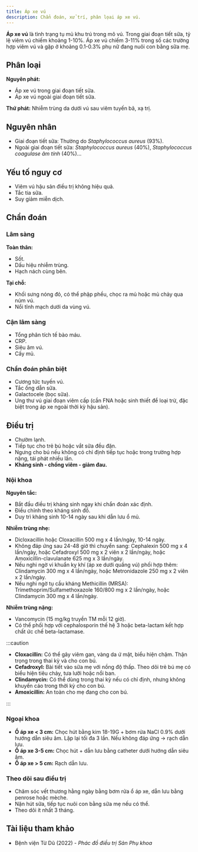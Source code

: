 ```yaml
---
title: Áp xe vú
description: Chẩn đoán, xử trí, phân lọai áp xe vú.
---
```


**Áp xe vú** là tình trạng tụ mủ khu trú trong mô vú. Trong giai đoạn tiết sữa, tỷ lệ viêm vú chiếm khoảng 1-10%. Áp xe vú chiếm 3-11% trong số các trường hợp viêm vú và gặp ở khoảng 0.1-0.3% phụ nữ đang nuôi con bằng sữa mẹ.

## Phân loại

**Nguyên phát:**

- Áp xe vú trong giai đoạn tiết sữa.
- Áp xe vú ngoài giai đoạn tiết sữa.

**Thứ phát:** Nhiễm trùng da dưới vú sau viêm tuyến bã, xạ trị.

## Nguyên nhân

- Giai đoạn tiết sữa: Thường do _Staphylococcus aureus_ (93%).
- Ngoài giai đoạn tiết sữa: _Staphylococcus aureus_ (40%), _Staphylococcus coagulase âm tính_ (40%)...

## Yếu tố nguy cơ

- Viêm vú hậu sản điều trị không hiệu quả.
- Tắc tia sữa.
- Suy giảm miễn dịch.

## Chẩn đoán

### Lâm sàng

**Toàn thân:**

- Sốt.
- Dấu hiệu nhiễm trùng.
- Hạch nách cùng bên.

**Tại chỗ:**

- Khối sưng nóng đỏ, có thể phập phều, chọc ra mủ hoặc mủ chảy qua núm vú.
- Nổi tĩnh mạch dưới da vùng vú.

### Cận lâm sàng

- Tổng phân tích tế bào máu.
- CRP.
- Siêu âm vú.
- Cấy mủ.

### Chẩn đoán phân biệt

- Cương tức tuyến vú.
- Tắc ống dẫn sữa.
- Galactocele (bọc sữa).
- Ung thư vú giai đoạn viêm cấp (cần FNA hoặc sinh thiết để loại trừ, đặc biệt trong áp xe ngoài thời kỳ hậu sản).

## Điều trị

- Chườm lạnh.
- Tiếp tục cho trẻ bú hoặc vắt sữa đều đặn.
- Ngưng cho bú nếu không có chỉ định tiếp tục hoặc trong trường hợp nặng, tái phát nhiều lần.
- **Kháng sinh - chống viêm - giảm đau.**

### Nội khoa

**Nguyên tắc:**

- Bắt đầu điều trị kháng sinh ngay khi chẩn đoán xác định.
- Điều chỉnh theo kháng sinh đồ.
- Duy trì kháng sinh 10-14 ngày sau khi dẫn lưu ổ mủ.

**Nhiễm trùng nhẹ:**

- Dicloxacillin hoặc Cloxacillin 500 mg x 4 lần/ngày, 10-14 ngày.
- Không đáp ứng sau 24-48 giờ thì chuyển sang: Cephalexin 500 mg x 4 lần/ngày, hoặc Cefadroxyl 500 mg x 2 viên x 2 lần/ngày, hoặc Amoxicillin-clavulanate 625 mg x 3 lần/ngày.
- Nếu nghi ngờ vi khuẩn kỵ khí (áp xe dưới quầng vú) phối hợp thêm: Clindamycin 300 mg x 4 lần/ngày, hoặc Metronidazole 250 mg x 2 viên x 2 lần/ngày.
- Nếu nghi ngờ tụ cầu kháng Methicillin (MRSA): Trimethoprim/Sulfamethoxazole 160/800 mg x 2 lần/ngày, hoặc Clindamycin 300 mg x 4 lần/ngày.

**Nhiễm trùng nặng:**

- Vancomycin (15 mg/kg truyền TM mỗi 12 giờ).
- Có thể phối hợp với cephalosporin thế hệ 3 hoặc beta-lactam kết hợp chất ức chế beta-lactamase.

:::caution

- **Cloxacillin:** Có thể gây viêm gan, vàng da ứ mật, biểu hiện chậm. Thận trọng trong thai kỳ và cho con bú.
- **Cefadroxyl:** Bài tiết vào sữa mẹ với nồng độ thấp. Theo dõi trẻ bú mẹ có biểu hiện tiêu chảy, tưa lưỡi hoặc nổi ban.
- **Clindamycin:** Có thể dùng trong thai kỳ nếu có chỉ định, nhưng không khuyến cáo trong thời kỳ cho con bú.
- **Amoxicillin:** An toàn cho mẹ đang cho con bú.

:::

### Ngoại khoa

- **Ổ áp xe < 3 cm:** Chọc hút bằng kim 18-19G + bơm rửa NaCl 0.9% dưới hướng dẫn siêu âm. Lặp lại tối đa 3 lần. Nếu không đáp ứng → rạch dẫn lưu.
- **Ổ áp xe 3-5 cm:** Chọc hút + dẫn lưu bằng catheter dưới hướng dẫn siêu âm.
- **Ổ áp xe > 5 cm:** Rạch dẫn lưu.

### Theo dõi sau điều trị

- Chăm sóc vết thương hằng ngày bằng bơm rửa ổ áp xe, dẫn lưu bằng penrose hoặc mèche.
- Nặn hút sữa, tiếp tục nuôi con bằng sữa mẹ nếu có thể.
- Theo dõi ít nhất 3 tháng.

## Tài liệu tham khảo

- Bệnh viện Từ Dũ (2022) - _Phác đồ điều trị Sản Phụ khoa_
